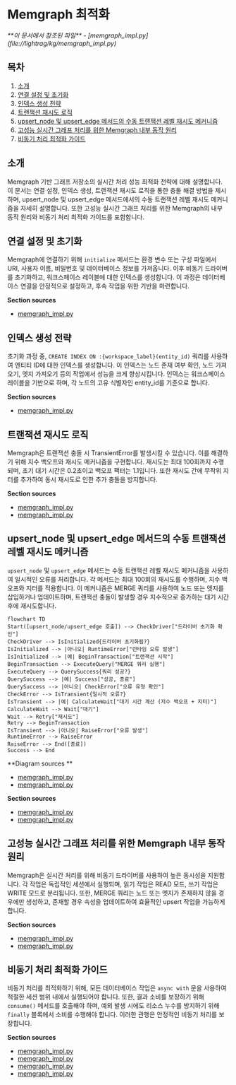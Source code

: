 # Memgraph 최적화

<cite>
**이 문서에서 참조된 파일**   
- [memgraph_impl.py](file://lightrag/kg/memgraph_impl.py)
</cite>

## 목차
1. [소개](#소개)
2. [연결 설정 및 초기화](#연결-설정-및-초기화)
3. [인덱스 생성 전략](#인덱스-생성-전략)
4. [트랜잭션 재시도 로직](#트랜잭션-재시도-로직)
5. [upsert_node 및 upsert_edge 메서드의 수동 트랜잭션 레벨 재시도 메커니즘](#upsert_node-및-upsert_edge-메서드의-수동-트랜잭션-레벨-재시도-메커니즘)
6. [고성능 실시간 그래프 처리를 위한 Memgraph 내부 동작 원리](#고성능-실시간-그래프-처리를-위한-memgraph-내부-동작-원리)
7. [비동기 처리 최적화 가이드](#비동기-처리-최적화-가이드)

## 소개
Memgraph 기반 그래프 저장소의 실시간 처리 성능 최적화 전략에 대해 설명합니다. 이 문서는 연결 설정, 인덱스 생성, 트랜잭션 재시도 로직을 통한 충돌 해결 방법을 제시하며, upsert_node 및 upsert_edge 메서드에서의 수동 트랜잭션 레벨 재시도 메커니즘을 자세히 설명합니다. 또한 고성능 실시간 그래프 처리를 위한 Memgraph의 내부 동작 원리와 비동기 처리 최적화 가이드를 포함합니다.

## 연결 설정 및 초기화
Memgraph에 연결하기 위해 `initialize` 메서드는 환경 변수 또는 구성 파일에서 URI, 사용자 이름, 비밀번호 및 데이터베이스 정보를 가져옵니다. 이후 비동기 드라이버를 초기화하고, 워크스페이스 레이블에 대한 인덱스를 생성합니다. 이 과정은 데이터베이스 연결을 안정적으로 설정하고, 후속 작업을 위한 기반을 마련합니다.

**Section sources**
- [memgraph_impl.py](file://lightrag/kg/memgraph_impl.py#L60-L103)

## 인덱스 생성 전략
초기화 과정 중, `CREATE INDEX ON :{workspace_label}(entity_id)` 쿼리를 사용하여 엔티티 ID에 대한 인덱스를 생성합니다. 이 인덱스는 노드 존재 여부 확인, 노드 가져오기, 엣지 가져오기 등의 작업에서 성능을 크게 향상시킵니다. 인덱스는 워크스페이스 레이블을 기반으로 하며, 각 노드의 고유 식별자인 entity_id를 기준으로 합니다.

**Section sources**
- [memgraph_impl.py](file://lightrag/kg/memgraph_impl.py#L75-L85)

## 트랜잭션 재시도 로직
Memgraph은 트랜잭션 충돌 시 TransientError를 발생시킬 수 있습니다. 이를 해결하기 위해 지수 백오프와 재시도 메커니즘을 구현합니다. 재시도는 최대 100회까지 수행되며, 초기 대기 시간은 0.2초이고 백오프 팩터는 1.1입니다. 또한 재시도 간에 무작위 지터를 추가하여 동시 재시도로 인한 추가 충돌을 방지합니다.

**Section sources**
- [memgraph_impl.py](file://lightrag/kg/memgraph_impl.py#L477-L531)
- [memgraph_impl.py](file://lightrag/kg/memgraph_impl.py#L570-L633)

## upsert_node 및 upsert_edge 메서드의 수동 트랜잭션 레벨 재시도 메커니즘
`upsert_node` 및 `upsert_edge` 메서드는 수동 트랜잭션 레벨 재시도 메커니즘을 사용하여 일시적인 오류를 처리합니다. 각 메서드는 최대 100회의 재시도를 수행하며, 지수 백오프와 지터를 적용합니다. 이 메커니즘은 MERGE 쿼리를 사용하여 노드 또는 엣지를 삽입하거나 업데이트하며, 트랜잭션 충돌이 발생할 경우 지수적으로 증가하는 대기 시간 후에 재시도합니다.

```mermaid
flowchart TD
Start([upsert_node/upsert_edge 호출]) --> CheckDriver["드라이버 초기화 확인"]
CheckDriver --> IsInitialized{드라이버 초기화됨?}
IsInitialized --> |아니오| RuntimeError["런타임 오류 발생"]
IsInitialized --> |예| BeginTransaction["트랜잭션 시작"]
BeginTransaction --> ExecuteQuery["MERGE 쿼리 실행"]
ExecuteQuery --> QuerySuccess{쿼리 성공?}
QuerySuccess --> |예| Success["성공, 종료"]
QuerySuccess --> |아니오| CheckError["오류 유형 확인"]
CheckError --> IsTransient{일시적 오류?}
IsTransient --> |예| CalculateWait["대기 시간 계산 (지수 백오프 + 지터)"]
CalculateWait --> Wait["대기"]
Wait --> Retry["재시도"]
Retry --> BeginTransaction
IsTransient --> |아니오| RaiseError["오류 발생"]
RuntimeError --> RaiseError
RaiseError --> End([종료])
Success --> End
```

**Diagram sources **
- [memgraph_impl.py](file://lightrag/kg/memgraph_impl.py#L477-L531)
- [memgraph_impl.py](file://lightrag/kg/memgraph_impl.py#L570-L633)

**Section sources**
- [memgraph_impl.py](file://lightrag/kg/memgraph_impl.py#L477-L531)
- [memgraph_impl.py](file://lightrag/kg/memgraph_impl.py#L570-L633)

## 고성능 실시간 그래프 처리를 위한 Memgraph 내부 동작 원리
Memgraph은 실시간 처리를 위해 비동기 드라이버를 사용하여 높은 동시성을 지원합니다. 각 작업은 독립적인 세션에서 실행되며, 읽기 작업은 READ 모드, 쓰기 작업은 WRITE 모드로 분리됩니다. 또한, MERGE 쿼리는 노드 또는 엣지가 존재하지 않을 경우에만 생성하고, 존재할 경우 속성을 업데이트하여 효율적인 upsert 작업을 가능하게 합니다.

**Section sources**
- [memgraph_impl.py](file://lightrag/kg/memgraph_impl.py#L477-L531)
- [memgraph_impl.py](file://lightrag/kg/memgraph_impl.py#L570-L633)

## 비동기 처리 최적화 가이드
비동기 처리를 최적화하기 위해, 모든 데이터베이스 작업은 `async with` 문을 사용하여 적절한 세션 범위 내에서 실행되어야 합니다. 또한, 결과 소비를 보장하기 위해 `consume()` 메서드를 호출해야 하며, 예외 발생 시에도 리소스 누수를 방지하기 위해 `finally` 블록에서 소비를 수행해야 합니다. 이러한 관행은 안정적인 비동기 처리를 보장합니다.

**Section sources**
- [memgraph_impl.py](file://lightrag/kg/memgraph_impl.py#L120-L125)
- [memgraph_impl.py](file://lightrag/kg/memgraph_impl.py#L150-L155)
- [memgraph_impl.py](file://lightrag/kg/memgraph_impl.py#L498-L503)
- [memgraph_impl.py](file://lightrag/kg/memgraph_impl.py#L609-L614)